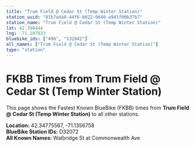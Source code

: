 ```yaml
---
title: "Trum Field @ Cedar St (Temp Winter Station)"
station_uuid: "81b7ada8-44f6-b022-0640-a941f00b37b7"
station_name: "Trum Field @ Cedar St (Temp Winter Station)"
lat: 42.398444
lng: -71.107833
bluebike_ids: ["496", "S32042"]
all_names: ["Trum Field @ Cedar St (Temp Winter Station)"]
type: "station"
---
```


# FKBB Times from Trum Field @ Cedar St (Temp Winter Station)

This page shows the Fastest Known BlueBike (FKBB) times from **Trum Field @ Cedar St (Temp Winter Station)** to all other stations.

**Location:** 42.34775567, -71.1356758  
**BlueBike Station IDs:** D32072  
**All Known Names:** Walbridge St at Commonwealth Ave

